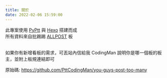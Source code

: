 ```yaml
---
title: 關於
date: 2022-02-06 15:59:00
---
```


<div class="about_text">
此專案使用 <a href="https://github.com/PttCodingMan/PyPtt">PyPtt</a> 與 <a href="https://hexo.io/zh-tw/">Hexo</a> 搭建而成<br>
所有資料來自批踢踢 <a href="https://www.ptt.cc/bbs/ALLPOST/index.html">ALLPOST</a> 板<br>
<br>

如果你有新增看板的需求，可丟站內信給我 CodingMan
說明你是哪一個板的板主，並附上板規連結即可

原始碼: <a href="https://github.com/PttCodingMan/you-guys-post-too-many">https://github.com/PttCodingMan/you-guys-post-too-many</a>
</div>